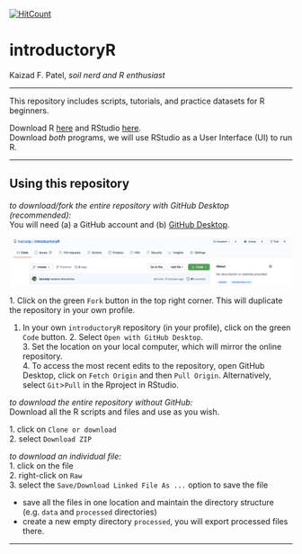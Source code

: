 [![HitCount](http://hits.dwyl.com/kaizadp/introductoryR.svg)](http://hits.dwyl.com/kaizadp/introductoryR)

introductoryR
================
Kaizad F. Patel, *soil nerd and R enthusiast*


-----

This repository includes scripts, tutorials,  and practice datasets for R beginners. 

Download R [here](https://www.r-project.org) and RStudio
[here](https://rstudio.com).  
Download *both* programs, we will use RStudio as a User Interface (UI)
to run R.

-----
## Using this repository  

*to download/fork the entire repository with GitHub Desktop (recommended):*  
You will need (a) a GitHub account and (b) [GitHub Desktop](https://desktop.github.com). 

![repo](images/readme/repo_layout.png)

1\. Click on the green `Fork` button in the top right corner. This will duplicate the repository in your own profile.
1. In your own `introductoryR` repository (in your profile), click on the green `Code` button.
2\. Select `Open with GitHub Desktop`.   
3\. Set the location on your local computer, which will mirror the online repository.   
4\. To access the most recent edits to the repository, open GitHub Desktop, click on `Fetch Origin` and then `Pull Origin`. Alternatively, select `Git`>`Pull` in the Rproject in RStudio.

*to download the entire repository without GitHub:*  
Download all the R scripts and files and use as you wish.

1\. click on `Clone or download`  
2\. select `Download ZIP`

*to download an individual file:*  
1\. click on the file  
2\. right-click on `Raw`  
3\. select the `Save/Download Linked File As ...` option to save the file

  - save all the files in one location and maintain the directory
    structure (e.g. `data` and `processed` directories)  
  - create a new empty directory `processed`, you will export processed
    files there.

-----
